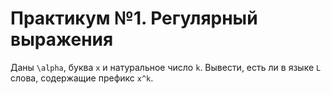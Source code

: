 # Практикум №1. Регулярный выражения

Даны `\alpha`, буква `x` и натуральное число `k`. Вывести, есть ли в языке `L` слова, содержащие префикс `x^k`.

